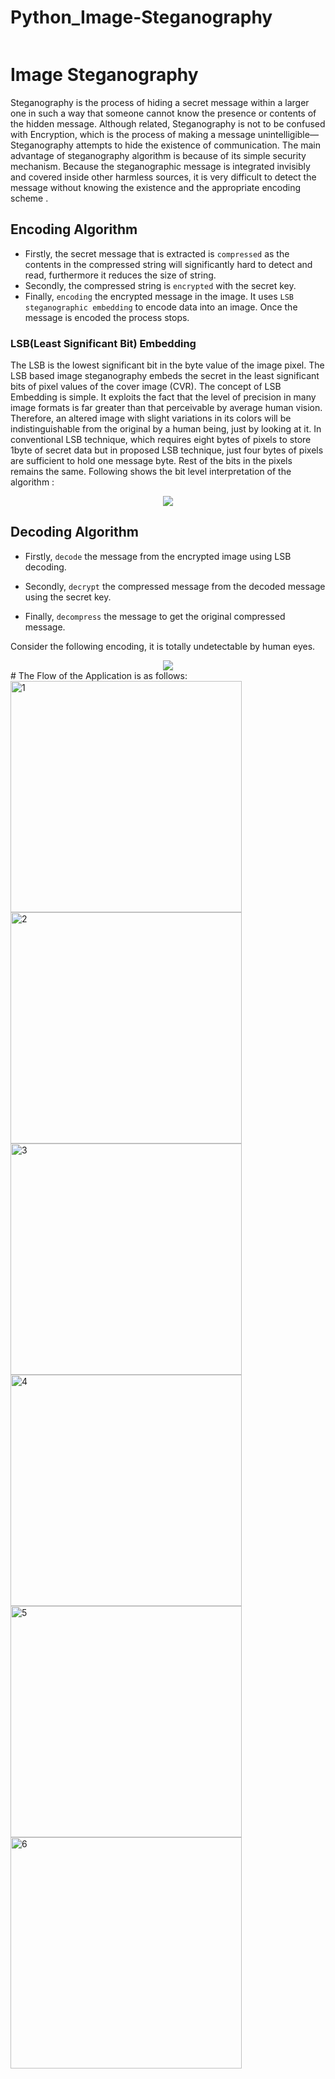 # Python_Image-Steganography
<div align="center"><img src=""/></div>   
		
</div>

# Image Steganography
Steganography is the process of hiding a secret message within a larger one in such a way that someone  cannot know the presence or contents of the hidden message. Although related, Steganography is not to be confused with Encryption, which is the process of making a message unintelligible—Steganography attempts to hide the existence of communication.
The main advantage of steganography algorithm is because of its simple security mechanism. Because the steganographic message is integrated invisibly and covered inside other harmless sources, it is very difficult to detect the message without knowing
the existence and the appropriate encoding scheme .

## Encoding Algorithm
- Firstly, the secret message that is extracted is `compressed` as the contents in the compressed string will significantly hard to detect and read, furthermore it reduces the size of string.
- Secondly, the compressed string is `encrypted` with the secret key.
- Finally, `encoding` the encrypted message in the image. It uses `LSB steganographic embedding` to encode data into an image. Once the message is encoded the process stops.
### LSB(Least Significant Bit) Embedding
The LSB is the lowest significant bit in the byte value of the image pixel.
The  LSB  based  image  steganography  embeds  the  secret  in the  least  significant  bits  of  pixel  values  of  the  cover  image (CVR).
The concept of LSB Embedding is simple. It exploits the fact that the level of precision in many image formats is far greater than that perceivable by average human vision. Therefore, an altered image with slight variations in its colors will be indistinguishable from the original by a human being, just by looking at it. In conventional LSB technique, which requires eight bytes of pixels to store 1byte of secret data but in proposed LSB technique, just four bytes of pixels are sufficient to hold one message byte. Rest of the bits in the pixels remains the same.
Following shows the bit level interpretation of the algorithm :  
<div align="center"><img src="/images/lsb1.png"/></div>

## Decoding Algorithm
- Firstly, `decode` the message from the encrypted image using LSB decoding.

- Secondly, `decrypt` the compressed message from the decoded message using the secret key.

- Finally, `decompress` the message to get the original compressed message.   

Consider the following encoding, it is totally undetectable by human eyes.
<div align="center"><img src="/images/original_encoded.png"/></div>
# The Flow of the Application is as follows:
<img width="370" alt="1" src="https://user-images.githubusercontent.com/61881158/150067205-a31a84e1-1104-4362-9ddb-e450994e6c53.png">
<img width="370" alt="2" src="https://user-images.githubusercontent.com/61881158/150067207-0540b9e2-f65b-4fb2-bfb9-d219a691f84f.png">
<img width="370" alt="3" src="https://user-images.githubusercontent.com/61881158/150067209-1e4d8d97-df1d-421f-8de1-da3334b51ccb.png">
<img width="370" alt="4" src="https://user-images.githubusercontent.com/61881158/150067211-01e60e79-d1c1-4bc0-bad5-4728b7ee0bd0.png">
<img width="370" alt="5" src="https://user-images.githubusercontent.com/61881158/150067216-ae68c3bf-5a6b-45af-b4ce-f5b6b081a257.png">
<img width="370" alt="6" src="https://user-images.githubusercontent.com/61881158/150067218-1a098c42-ccdc-417b-b206-f624cc5e093d.png">
